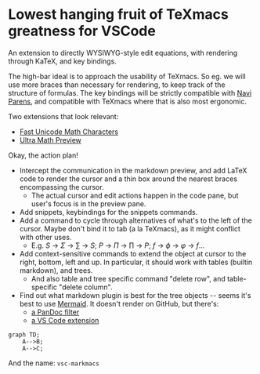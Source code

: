 # Lowest hanging fruit of TeXmacs greatness for VSCode

An extension to directly WYSIWYG-style edit equations, with rendering through KaTeX, and key bindings.

The high-bar ideal is to approach the usability of TeXmacs. So eg. we will use more braces than necessary for rendering, to keep track of the structure of formulas. The key bindings will be strictly compatible with [Navi Parens](https://marketplace.visualstudio.com/items?itemName=lukstafi.navi-parens), and compatible with TeXmacs where that is also most ergonomic.

Two extensions that look relevant:
- [Fast Unicode Math Characters](https://marketplace.visualstudio.com/items?itemName=GuidoTapia2.unicode-math-vscode&ssr=false#overview)
- [Ultra Math Preview](https://marketplace.visualstudio.com/items?itemName=yfzhao.ultra-math-preview)

Okay, the action plan!
- Intercept the communication in the markdown preview, and add LaTeX code to render the cursor and a thin box around the nearest braces encompassing the cursor.
  - The actual cursor and edit actions happen in the code pane, but user's focus is in the preview pane.
- Add snippets, keybindings for the snippets commands.
- Add a command to cycle through alternatives of what's to the left of the cursor. Maybe don't bind it to tab (a la TeXmacs), as it might conflict with other uses.
    - E.g. $S$ -> $\Sigma$ -> $\sum$ -> $S$; $P$ -> $\Pi$ -> $\prod$ -> $P$; $f$ -> $\phi$ -> $\varphi$ -> $f$...
- Add context-sensitive commands to extend the object at cursor to the right, bottom, left and up. In particular, it should work with tables (builtin markdown), and trees.
  - And also table and tree specific command "delete row", and table-specific "delete column".
- Find out what markdown plugin is best for the tree objects -- seems it's best to use [Mermaid](http://mermaid.js.org/#/). It doesn't render on GitHub, but there's:
  - [a PanDoc filter](https://github.com/raghur/mermaid-filter)
  - [a VS Code extension](https://github.com/mjbvz/vscode-markdown-mermaid)

```mermaid
graph TD;
    A-->B;
    A-->C;
```

And the name: `vsc-markmacs`